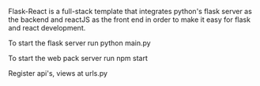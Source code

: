 Flask-React is a full-stack template that  integrates python's flask server as the backend and reactJS as the front end in order to make it easy for flask and react development.

To start the flask server run
python main.py

To start the web pack server run
npm start

Register api's, views at urls.py
